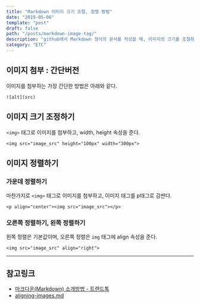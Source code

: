 ```yaml
---
title: "Markdown 이미지 크기 조절, 정렬 방법"
date: "2019-05-06"
template: "post"
draft: false
path: "/posts/markdown-image-tag/"
description: "github에서 Markdown 형식의 문서를 작성할 때, 이미지의 크기를 조절하는 방법과 정렬하는 방법을 정리한 글입니다."
category: "ETC"
---
```


## 이미지 첨부 : 간단버전

이미지를 첨부하는 가장 간단한 방법은 아래와 같다.

    ![alt](src)

## 이미지 크기 조정하기

`<img>` 태그로 이미지를 첨부하고, width, height 속성을 준다.

    <img src="image_src" height="100px" width="300px">

## 이미지 정렬하기

### 가운데 정렬하기

마찬가지로 `<img>` 태그로 이미지를 첨부하고, 이미지 태그를 p태그로 감싼다.

    <p align="center"><img src="image_src"></p>

### 오른쪽 정렬하기, 왼쪽 정렬하기

왼쪽 정렬은 기본값이며, 오른쪽 정렬은 `img` 태그에 align 속성을 준다.

    <img src="image_src" align="right">

---

## 참고링크

-   [마크다운(Markdown) 소개방법 - 트렌드톡](https://news.trendtalk.kr/markdown-intro/#index-08)
-   [aligning-images.md](https://gist.github.com/DavidWells/7d2e0e1bc78f4ac59a123ddf8b74932d)
